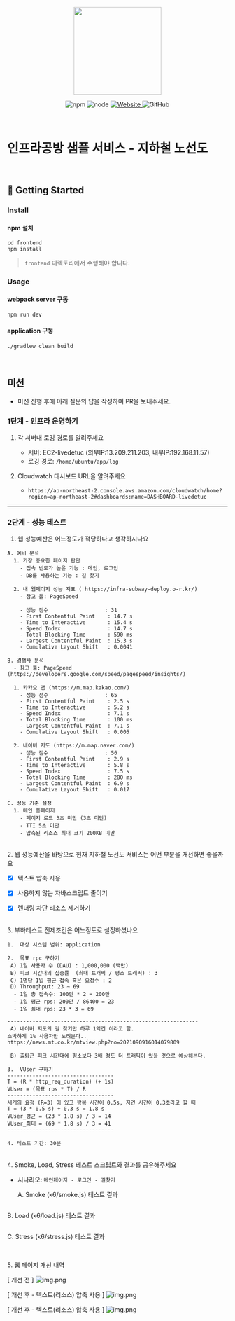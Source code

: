 <p align="center">
    <img width="200px;" src="https://raw.githubusercontent.com/woowacourse/atdd-subway-admin-frontend/master/images/main_logo.png"/>
</p>
<p align="center">
  <img alt="npm" src="https://img.shields.io/badge/npm-%3E%3D%205.5.0-blue">
  <img alt="node" src="https://img.shields.io/badge/node-%3E%3D%209.3.0-blue">
  <a href="https://edu.nextstep.camp/c/R89PYi5H" alt="nextstep atdd">
    <img alt="Website" src="https://img.shields.io/website?url=https%3A%2F%2Fedu.nextstep.camp%2Fc%2FR89PYi5H">
  </a>
  <img alt="GitHub" src="https://img.shields.io/github/license/next-step/atdd-subway-service">
</p>

<br>

# 인프라공방 샘플 서비스 - 지하철 노선도

<br>

## 🚀 Getting Started

### Install
#### npm 설치
```
cd frontend
npm install
```
> `frontend` 디렉토리에서 수행해야 합니다.

### Usage
#### webpack server 구동
```
npm run dev
```
#### application 구동
```
./gradlew clean build
```
<br>

## 미션

* 미션 진행 후에 아래 질문의 답을 작성하여 PR을 보내주세요.

### 1단계 - 인프라 운영하기
1. 각 서버내 로깅 경로를 알려주세요
    - 서버: EC2-livedetuc 
     (외부IP:13.209.211.203, 내부IP:192.168.11.57)
    - 로깅 경로: `/home/ubuntu/app/log`
    

2. Cloudwatch 대시보드 URL을 알려주세요
    - ```https://ap-northeast-2.console.aws.amazon.com/cloudwatch/home?region=ap-northeast-2#dashboards:name=DASHBOARD-livedetuc```

---

### 2단계 - 성능 테스트
1. 웹 성능예산은 어느정도가 적당하다고 생각하시나요

```aidl
A. 예비 분석
  1. 가장 중요한 페이지 판단
    - 접속 빈도가 높은 기능 : 메인, 로그인
    - DB를 사용하는 기능 : 길 찾기

  2. 내 웹페이지 성능 지표 ( https://infra-subway-deploy.o-r.kr/)
    - 참고 툴: PageSpeed 

    - 성능 점수                  : 31
    - First Contentful Paint    : 14.7 s
    - Time to Interactive       : 15.4 s
    - Speed Index               : 14.7 s
    - Total Blocking Time       : 590 ms
    - Largest Contentful Paint  : 15.3 s   
    - Cumulative Layout Shift   : 0.0041
```

```aidl
B. 경쟁사 분석 
  - 참고 툴: PageSpeed (https://developers.google.com/speed/pagespeed/insights/)

  1. 카카오 맵 (https://m.map.kakao.com/)
    - 성능 점수                  : 65
    - First Contentful Paint    : 2.5 s
    - Time to Interactive       : 5.2 s
    - Speed Index               : 7.1 s
    - Total Blocking Time       : 100 ms
    - Largest Contentful Paint  : 7.1 s   
    - Cumulative Layout Shift   : 0.005
    
  2. 네이버 지도 (https://m.map.naver.com/)
    - 성능 점수                  : 56
    - First Contentful Paint    : 2.9 s
    - Time to Interactive       : 5.8 s
    - Speed Index               : 7.5 s
    - Total Blocking Time       : 280 ms
    - Largest Contentful Paint  : 6.9 s   
    - Cumulative Layout Shift   : 0.017
```

```aidl
C. 성능 기준 설정
  1. 메인 홈페이지 
    - 페이지 로드 3초 미만 (3초 미만)
    - TTI 5초 미만
    - 압축된 리소스 최대 크기 200KB 미만
```

<br/>
2. 웹 성능예산을 바탕으로 현재 지하철 노선도 서비스는 어떤 부분을 개선하면 좋을까요

- [x] 텍스트 압축 사용
- [x] 사용하지 않는 자바스크립트 줄이기
- [x] 렌더링 차단 리소스 제거하기


<br/>
3. 부하테스트 전제조건은 어느정도로 설정하셨나요

```
1.  대상 시스템 범위: application
```
```
2.  목표 rpc 구하기
 A) 1일 사용자 수 (DAU) : 1,000,000 (백만)
 B) 피크 시간대의 집중률  (최대 트개픽 / 평소 트래픽) : 3
 C) 1명당 1일 평균 접속 혹은 요청수 : 2
 D) Throughput: 23 ~ 69
  - 1일 총 접속수: 100만 * 2 = 200만
  - 1일 평균 rps: 200만 / 86400 = 23
  - 1일 최대 rps: 23 * 3 = 69

-------------------------------------------------------------
 A) 네이버 지도의 길 찾기만 하루 1억건 이라고 함.
소박하게 1% 사용자만 노려본다..
https://news.mt.co.kr/mtview.php?no=2021090916014079809

 B) 출퇴근 피크 시간대에 평소보다 3배 정도 더 트래픽이 있을 것으로 예상해본다.
```
```
3.  VUser 구하기
----------------------------------
T = (R * http_req_duration) (+ 1s)
VUser = (목표 rps * T) / R
----------------------------------
세개의 요청 (R=3) 이 있고 왕복 시간이 0.5s, 지연 시간이 0.3초라고 할 때
T = (3 * 0.5 s) + 0.3 s = 1.8 s
VUser_평균 = (23 * 1.8 s) / 3 = 14
VUser_최대 = (69 * 1.8 s) / 3 = 41
----------------------------------
```

```
4. 테스트 기간: 30분
```

<br/>
4. Smoke, Load, Stress 테스트 스크립트와 결과를 공유해주세요

- 시나리오: `메인페이지 - 로그인 - 길찾기`

  A. Smoke (k6/smoke.js) 테스트 결과
```aidl

```

  B. Load (k6/load.js) 테스트 결과
```aidl

```

  C. Stress (k6/stress.js) 테스트 결과
```aidl

```

<br/>
5. 웹 페이지 개선 내역

[ 개선 전 ]
![img.png](src/main/resources/static/images/pagespeed-before.png)

[ 개선 후 - 텍스트(리소스) 압축 사용 ]
![img.png](src/main/resources/static/images/pagespeed-after-zip.png)

[ 개선 후 - 텍스트(리소스) 압축 사용 ]
![img.png](src/main/resources/static/images/pagespeed-after-zip.png)

